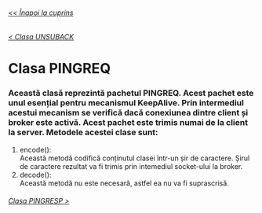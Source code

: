 ###### [<< Înapoi la cuprins](../Cuprins.md)
###### [< Clasa UNSUBACK](17.%20UNSUBACK.md)
# Clasa PINGREQ
### Această clasă reprezintă pachetul PINGREQ. Acest pachet este unul esențial pentru mecanismul KeepAlive. Prin intermediul acestui mecanism se verifică dacă conexiunea dintre client și broker este activă. Acest pachet este trimis numai de la client la server. Metodele acestei clase sunt:
1. encode():  
Această metodă codifică conținutul clasei într-un șir de caractere. Șirul de caractere rezultat va fi trimis prin intemediul socket-ului la broker.
2. decode():  
Această metodă nu este necesară, astfel ea nu va fi suprascrisă.
###### [Clasa PINGRESP >](19.%20PINGRESP.md)


